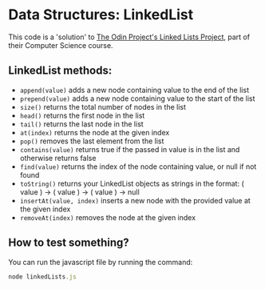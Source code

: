 # Data Structures: LinkedList

This code is a 'solution' to [The Odin Project's Linked Lists Project](https://www.theodinproject.com/lessons/javascript-linked-lists#structure-of-a-linked-list), part of their Computer Science course.

## LinkedList methods:

- `append(value)` adds a new node containing value to the end of the list
- `prepend(value)` adds a new node containing value to the start of the list
- `size()` returns the total number of nodes in the list
- `head()` returns the first node in the list
- `tail()` returns the last node in the list
- `at(index)` returns the node at the given index
- `pop()` removes the last element from the list
- `contains(value)` returns true if the passed in value is in the list and otherwise returns false
- `find(value)` returns the index of the node containing value, or null if not found
- `toString()` returns your LinkedList objects as strings in the format: ( value ) -> ( value ) -> ( value ) -> null
- `insertAt(value, index)` inserts a new node with the provided value at the given index
- `removeAt(index)` removes the node at the given index

## How to test something?
You can run the javascript file by running the command:

```js
node linkedLists.js 
```
